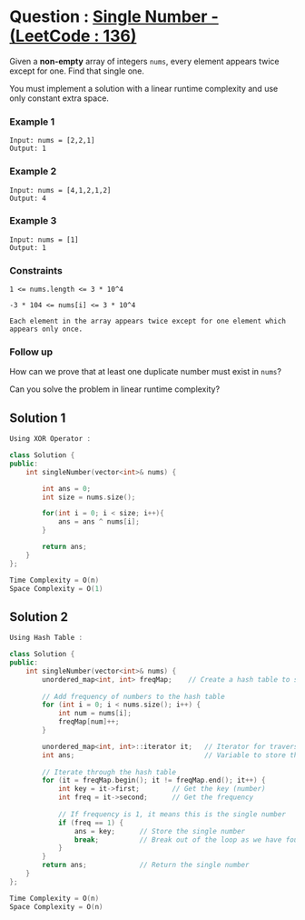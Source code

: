 # Question : [Single Number - (LeetCode : 136)](https://leetcode.com/problems/single-number/description/?source=submission-ac)

Given a **non-empty** array of integers `nums`, every element appears twice except for one. Find that single one.

You must implement a solution with a linear runtime complexity and use only constant extra space.

### Example 1

```plaintext
Input: nums = [2,2,1]
Output: 1
```

### Example 2

```plaintext
Input: nums = [4,1,2,1,2]
Output: 4
```

### Example 3

```plaintext
Input: nums = [1]
Output: 1
```

### Constraints

`1 <= nums.length <= 3 * 10^4`

`-3 * 104 <= nums[i] <= 3 * 10^4`

`Each element in the array appears twice except for one element which appears only once.`

### Follow up

How can we prove that at least one duplicate number must exist in `nums`?

Can you solve the problem in linear runtime complexity?

## Solution 1

```Cpp
Using XOR Operator :

class Solution {
public:
    int singleNumber(vector<int>& nums) {

        int ans = 0;
        int size = nums.size();

        for(int i = 0; i < size; i++){
            ans = ans ^ nums[i];
        }

        return ans;
    }
};

Time Complexity = O(n)
Space Complexity = O(1)
```

## Solution 2

```Cpp
Using Hash Table : 

class Solution {
public:
    int singleNumber(vector<int>& nums) {
        unordered_map<int, int> freqMap;    // Create a hash table to store frequency of each number
        
        // Add frequency of numbers to the hash table
        for (int i = 0; i < nums.size(); i++) {
            int num = nums[i];
            freqMap[num]++;
        }

        unordered_map<int, int>::iterator it;   // Iterator for traversing the hash table
        int ans;                                // Variable to store the single number
        
        // Iterate through the hash table
        for (it = freqMap.begin(); it != freqMap.end(); it++) {
            int key = it->first;        // Get the key (number)
            int freq = it->second;      // Get the frequency
            
            // If frequency is 1, it means this is the single number
            if (freq == 1) {
                ans = key;      // Store the single number
                break;          // Break out of the loop as we have found the single number
            }
        }
        return ans;             // Return the single number
    }
};

Time Complexity = O(n)
Space Complexity = O(n)
```